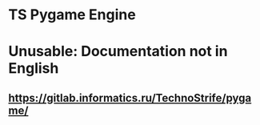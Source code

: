 # TS Pygame Engine
# Unusable: Documentation not in English 
## https://gitlab.informatics.ru/TechnoStrife/pygame/
